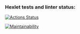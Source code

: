 ### Hexlet tests and linter status:
[![Actions Status](https://github.com/SergienkoNikita/frontend-project-lvl1/workflows/hexlet-check/badge.svg)](https://github.com/SergienkoNikita/frontend-project-lvl1/actions)

[![Maintainability](https://api.codeclimate.com/v1/badges/b2303a931f592c40bb3a/maintainability)](https://codeclimate.com/github/SergienkoNikita/frontend-project-lvl1/maintainability)
